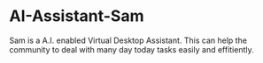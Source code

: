 # AI-Assistant-Sam
Sam is a A.I. enabled Virtual Desktop Assistant. This can help the community to deal with many day today tasks easily and effitiently.
